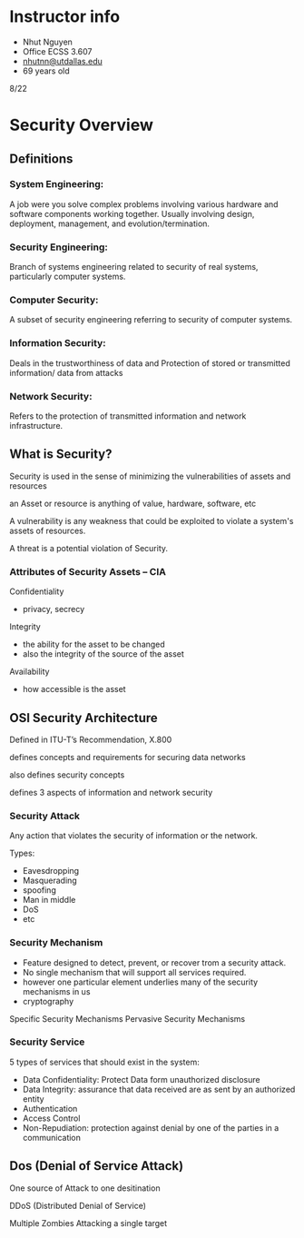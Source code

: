 # Instructor info
- Nhut Nguyen
- Office ECSS 3.607
- nhutnn@utdallas.edu
- 69 years old

8/22
# Security Overview 

## Definitions

 ### System Engineering: 
 A job were you solve complex problems involving various hardware and software components working together. Usually involving design, deployment, management, and evolution/termination.

### Security Engineering:
 Branch of systems engineering related to security of real systems, particularly computer systems.

### Computer Security:
 A subset of security engineering referring to security of computer systems.

### Information Security:
 Deals in the trustworthiness of data and Protection of stored or transmitted information/ data from attacks

### Network Security:
 Refers to the protection of transmitted information and network infrastructure.


## What is Security?

Security is used in the sense of minimizing the vulnerabilities of assets and resources

an Asset or resource is anything of value, hardware, software, etc 

A vulnerability is any weakness that could be exploited to violate a system's assets of resources.

A threat is a potential violation of Security.

### Attributes of Security Assets – CIA

Confidentiality
- privacy, secrecy

Integrity
- the ability for the asset to be changed
- also the integrity of the source of the asset

Availability
- how accessible is the asset


## OSI Security Architecture

Defined in ITU-T’s Recommendation, X.800

defines concepts and requirements for securing data networks

also defines security concepts 

defines 3 aspects of information and network security

### Security Attack
Any action that violates the security of information or the network. 

Types: 
- Eavesdropping
- Masquerading
- spoofing
- Man in middle
- DoS
- etc

### Security Mechanism
- Feature designed to detect, prevent, or recover trom a security attack.
- No single mechanism that will support all services required.
- however one particular element underlies many of the security mechanisms in us
- cryptography

Specific Security Mechanisms 
Pervasive Security Mechanisms 

### Security Service

5 types of services that should exist in the system:
- Data Confidentiality: Protect Data form unauthorized disclosure
- Data Integrity: assurance that data received are as sent by an authorized entity
- Authentication
- Access Control
- Non-Repudiation: protection against denial by one of the parties in a communication

## Dos (Denial of Service Attack)

One source of Attack to one desitination 

DDoS (Distributed Denial of Service)

Multiple Zombies Attacking a single target

